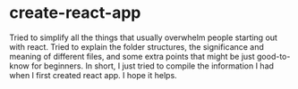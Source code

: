 # create-react-app
Tried to simplify all the things that usually overwhelm people starting out with react. Tried to explain the folder structures, the significance and meaning of different files, and some extra points that might be just good-to-know for beginners. In short, I just tried to compile the information I had when I first created react app. I hope it helps.
